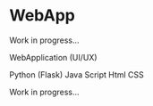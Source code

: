 # WebApp
Work in progress...

WebApplication (UI/UX) 

Python (Flask)
 Java Script
 Html 
 CSS

 Work in progress...
